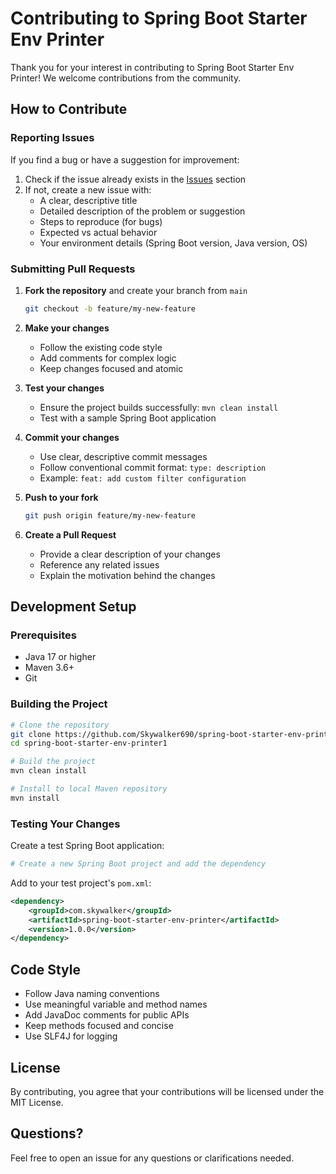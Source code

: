 # Contributing to Spring Boot Starter Env Printer

Thank you for your interest in contributing to Spring Boot Starter Env Printer! We welcome contributions from the community.

## How to Contribute

### Reporting Issues

If you find a bug or have a suggestion for improvement:

1. Check if the issue already exists in the [Issues](https://github.com/Skywalker690/spring-boot-starter-env-printer1/issues) section
2. If not, create a new issue with:
   - A clear, descriptive title
   - Detailed description of the problem or suggestion
   - Steps to reproduce (for bugs)
   - Expected vs actual behavior
   - Your environment details (Spring Boot version, Java version, OS)

### Submitting Pull Requests

1. **Fork the repository** and create your branch from `main`
   ```bash
   git checkout -b feature/my-new-feature
   ```

2. **Make your changes**
   - Follow the existing code style
   - Add comments for complex logic
   - Keep changes focused and atomic

3. **Test your changes**
   - Ensure the project builds successfully: `mvn clean install`
   - Test with a sample Spring Boot application

4. **Commit your changes**
   - Use clear, descriptive commit messages
   - Follow conventional commit format: `type: description`
   - Example: `feat: add custom filter configuration`

5. **Push to your fork**
   ```bash
   git push origin feature/my-new-feature
   ```

6. **Create a Pull Request**
   - Provide a clear description of your changes
   - Reference any related issues
   - Explain the motivation behind the changes

## Development Setup

### Prerequisites

- Java 17 or higher
- Maven 3.6+
- Git

### Building the Project

```bash
# Clone the repository
git clone https://github.com/Skywalker690/spring-boot-starter-env-printer1.git
cd spring-boot-starter-env-printer1

# Build the project
mvn clean install

# Install to local Maven repository
mvn install
```

### Testing Your Changes

Create a test Spring Boot application:

```bash
# Create a new Spring Boot project and add the dependency
```

Add to your test project's `pom.xml`:
```xml
<dependency>
    <groupId>com.skywalker</groupId>
    <artifactId>spring-boot-starter-env-printer</artifactId>
    <version>1.0.0</version>
</dependency>
```

## Code Style

- Follow Java naming conventions
- Use meaningful variable and method names
- Add JavaDoc comments for public APIs
- Keep methods focused and concise
- Use SLF4J for logging

## License

By contributing, you agree that your contributions will be licensed under the MIT License.

## Questions?

Feel free to open an issue for any questions or clarifications needed.
